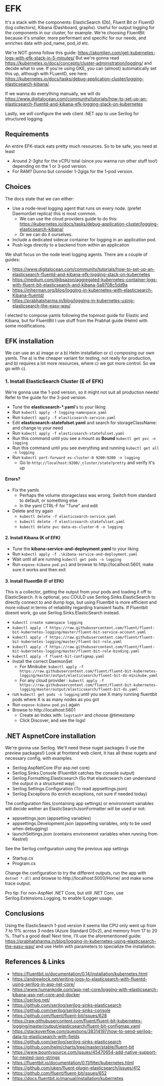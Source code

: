# EFK
It's a stack with the components: ElasticSearch (Db), Fluent Bit or FluentD (log collectors), Kibana (Dashboard, graphs).
Useful for output logging for the components in our cluster, for example.
We're choosing FluentBit because it's smaller, more performant and specific for our needs, and enriches data with pod_name, pod_id etc.

We're NOT gonna follow this guide: https://akomljen.com/get-kubernetes-logs-with-efk-stack-in-5-minutes/
But we're gonna read https://kubernetes.io/docs/concepts/cluster-administration/logging/ and decide what to use.
If you're using GKE, you can (almost) automatically set this up, although with FLuentD, see here: https://kubernetes.io/docs/tasks/debug-application-cluster/logging-elasticsearch-kibana/.

If we wanna do everything manually, we will do https://www.digitalocean.com/community/tutorials/how-to-set-up-an-elasticsearch-fluentd-and-kibana-efk-logging-stack-on-kubernetes

Lastly, we will configure the web client .NET app to use Serilog for structured logging.

## Requirements
An entire EFK-stack eats pretty much resources. So to be safe, you need at least 
* Around 2-3ghz for the vCPU total (since you wanna run other stuff too!) depending on the 1 or 3-pod version.
* For RAM? Dunno but consider 1-2gigs for the 1-pod version.

## Choices
The docs state that we can either:
* Use a node-level logging agent that runs on every node. (prefet DaemonSet replica) this is most common.
    * We can use the cloud providers guide to do this: https://kubernetes.io/docs/tasks/debug-application-cluster/logging-elasticsearch-kibana/
    * Or we can do it ourselves.
* Include a dedicated sidecar container for logging in an application pod.
* Push logs directly to a backend from within an application

We shall focus on the node level logging agents. There are a couple of guides:
* https://www.digitalocean.com/community/tutorials/how-to-set-up-an-elasticsearch-fluentd-and-kibana-efk-logging-stack-on-kubernetes
* https://medium.com/@jbsazon/aggregated-kubernetes-container-logs-with-fluent-bit-elasticsearch-and-kibana-5a9708c5dd9a
* https://mherman.org/blog/logging-in-kubernetes-with-elasticsearch-Kibana-fluentd/
* https://prabhatsharma.in/blog/logging-in-kubernetes-using-elasticsearch-the-easy-way/

I elected to compose yamls following the topmost guide for Elastic and Kibana, but for FluentBit I use stuff from the Prabhat guide (Helm) with some modifications.

## EFK installation

We can use an a) image or a b) Helm installation or c) composing our own yamls. The a) is the cheaper variant for testing, not really for production, and b) requires a lot more resources, where c) we got more control. So we go with c).

### 1. Install ElasticSearch Cluster (E of EFK)

We're gonna use the 1-pod version, so it might not suit all production needs! Refer to the guide for the 3-pod version.
* Tune the __elasticsearch-*.yaml__'s to your liking
* Run `kubectl apply -f logging-namespace.yaml`
* Run `kubectl apply -f elasticsearch-service.yaml`
* Edit **elasticsearch-statefulset.yaml** and search for storageClassName: and change to your need
* Run `kubectl apply -f elasticsearch-statefulset.yaml`
* Run this command until you see a mount as **Bound** `kubectl get pvc -n logging`
* Run this command until you see everything and running `kubectl get all -n logging`
* Run `kubectl port-forward es-cluster-0 9200:9200 -n logging`
    * Go to `http://localhost:9200/_cluster/state?pretty` and verify it's up

#### Errors?

* Fix the yamls
    * Perhaps the volume storageclass was wrong. Switch from standard to default, or something else
    * In the yaml CTRL-F for "Tune" and edit
* Delete and try again
    * `kubectl delete -f elasticsearch-service.yaml`
    * `kubectl delete -f elasticsearch-statefulset.yaml`
    * `kubectl delete pvc data-es-cluster-0 -n logging`

#### 2. Install Kibana (K of EFK)

* Tune the __kibana-service-and-deployment.yaml__ to your liking
* Run `kubectl apply -f .\kibana-service-and-deployment.yaml`
* Wait until all are running `kubectl get pods -n logging`
* Run `expose-kibana-pod.ps1` and browse to http://localhost:5601, make sure it works and then exit

#### 3. Install FluentBit (F of EFK)

This is a collector, getting the output from your pods and loading it off to ElasticSearch. It is optional, you COULD use Serilog.Sinks.ElasticSearch to directly connect to and dump logs,
but using Fluentbit is more efficient and more robust in terms of reliability regarding transient faults. If Fluentbit doesnt work, go use Serilog.Sinks.ElasticSearch instead.

* `kubectl create namespace logging`
* `kubectl apply -f https://raw.githubusercontent.com/fluent/fluent-bit-kubernetes-logging/master/fluent-bit-service-account.yaml`
* `kubectl apply -f https://raw.githubusercontent.com/fluent/fluent-bit-kubernetes-logging/master/fluent-bit-role.yaml`
* `kubectl apply -f https://raw.githubusercontent.com/fluent/fluent-bit-kubernetes-logging/master/fluent-bit-role-binding.yaml`
* `kubectl apply -f fluent-bit-configmap.yaml`
* Install the correct DaemonSet
    * For Minikube: `kubectl apply -f https://raw.githubusercontent.com/fluent/fluent-bit-kubernetes-logging/master/output/elasticsearch/fluent-bit-ds-minikube.yaml`
    * For any cloud provider : `kubectl apply -f https://raw.githubusercontent.com/fluent/fluent-bit-kubernetes-logging/master/output/elasticsearch/fluent-bit-ds.yaml`
* run `kubectl get pods -n logging` until you see X many running fluentbit pods where X is as many nodes as you got
* Run `expose-kibana-pod.ps1` again
* Browse to http://localhost:5601
    * Create an Index with: `logstash*` and choose @timestamp
    * Click Discover, and see the logs!

## .NET AspnetCore installation

We're gonna use Serilog. We'll need these nuget packages (I use the preview packages!)
Look at frontend web client, it has all these nugets and necessary config, with examples.

* Serilog.AspNetCore (For asp.net core)
* Serilog.Sinks.Console (Fluentbit catches the console output)
* Serilog.Formatting.Elasticsearch (So that elasticsearch can understand the output in a structured way)
* Serilog.Settings.Configuration (To read appsettings.json)
* Serilog.Exceptions (to enrich exceptions, not sure if needed today)

The configuration files (containing app settings) or environment variables will decide wether an ElasticSearchJsonFormatter will be used or not:
* appsettings.json (appsetting variables)
* appsettings.Development.json (appsetting variables, only to be used when debugging)
* launchSettings.json (contains environemnt variables when running from Kestrel)

See the Serilog configuration using the previous app settings
* Startup.cs
* Program.cs

Change the configuration to try the different outputs, run the app with `dotnet *.dll` and browse to http://localhost:5000/Home/ and make some trace output.

Pro tip: For non-AspNet .NET Core, but still .NET Core, use Serilog.Extensions.Logging, to enable ILogger usage.

## Conclusions

Using the ElasticSearch 1-pod version it seems like CPU only went up from 7 to 11% across 3 nodes (Azure Standard DSv2), and memory from 17 to 20 %. That's a good deal!
Next time, I'll use the aforementioned guide: https://prabhatsharma.in/blog/logging-in-kubernetes-using-elasticsearch-the-easy-way/ and use Helm with parameters to specialize the installation.

## References & Links
* https://fluentbit.io/documentation/0.14/installation/kubernetes.html
* https://andrewlock.net/writing-logs-to-elasticsearch-with-fluentd-using-serilog-in-asp-net-core/
* https://www.humankode.com/asp-net-core/logging-with-elasticsearch-kibana-asp-net-core-and-docker
* https://serilog.net/
* https://github.com/serilog/serilog-sinks-elasticsearch
* https://github.com/serilog/serilog-sinks-console
* https://github.com/fluent/fluent-bit/issues/628
* https://raw.githubusercontent.com/fluent/fluent-bit-kubernetes-logging/master/output/elasticsearch/fluent-bit-configmap.yaml
* https://stackoverflow.com/questions/38314197/how-to-send-serilog-data-to-elasticsearch-with-fields
* https://github.com/serilog/serilog-sinks-elasticsearch
* https://github.com/helm/charts/tree/master/stable/fluent-bit
* https://www.bountysource.com/issues/45470654-add-native-support-for-nested-json-strings
* https://fluentbit.io/documentation/0.11/filter/kubernetes.html
* https://github.com/uken/fluent-plugin-elasticsearch/issues/412
* https://github.com/fluent/fluent-bit/issues/652
* https://docs.fluentbit.io/manual/installation/kubernetes